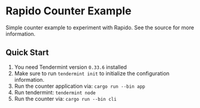 
# Rapido Counter Example

Simple counter example to experiment with Rapido.  See the source for more information.

## Quick Start
1. You need Tendermint version `0.33.6` installed
2. Make sure to run `tendermint init` to initialize the configuration information.
3. Run the counter application via: `cargo run --bin app`
4. Run tendermint: `tendermint node`
5. Run the counter via: `cargo run --bin cli`
